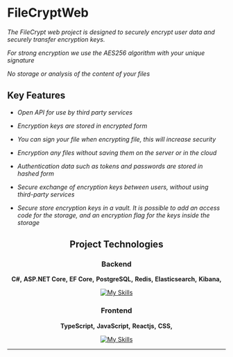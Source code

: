 # FileCryptWeb

*The FileCrypt web project is designed to securely encrypt user data and securely transfer encryption keys.*

*For strong encryption we use the AES256 algorithm with your unique signature*

*No storage or analysis of the content of your files*

## Key Features

* *Open API for use by third party services*

* *Encryption keys are stored in encrypted form*

* *You can sign your file when encrypting file, this will increase security*

* *Encryption any files without saving them on the server or in the cloud*

* *Authentication data such as tokens and passwords are stored in hashed form*

* *Secure exchange of encryption keys between users, without using third-party services*

* *Secure store encryption keys in a vault. It is possible to add an access code for the storage, and an encryption flag for the keys inside the storage*

 
<div align="center">

## Project Technologies

### Backend
**C#,**
**ASP.NET Core,**
**EF Core,**
**PostgreSQL,**
**Redis,**
**Elasticsearch,**
**Kibana,**

[![My Skills](https://skillicons.dev/icons?i=cs,docker,dotnet,redis,elasticsearch,postgres&perline=3)](https://skillicons.dev)

### Frontend
**TypeScript,**
**JavaScript,**
**Reactjs,**
**CSS,**

[![My Skills](https://skillicons.dev/icons?i=js,react,ts,html,vite,css&perline=3)](https://skillicons.dev)

---

</div>
